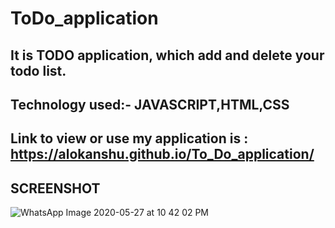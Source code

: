 # ToDo_application
## It is TODO application, which add and delete your todo list.

## Technology used:- JAVASCRIPT,HTML,CSS

## Link to view or use my application is :   https://alokanshu.github.io/To_Do_application/

## SCREENSHOT

![WhatsApp Image 2020-05-27 at 10 42 02 PM](https://user-images.githubusercontent.com/42885822/83058729-6f2c9800-a076-11ea-9f08-6f9292488072.jpeg)
